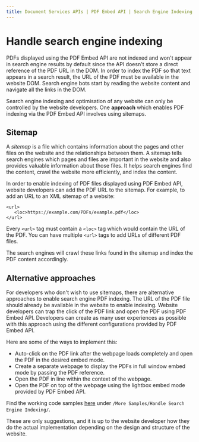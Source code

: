 ```yaml
---
title: Document Services APIs | PDF Embed API | Search Engine Indexing
---
```

# Handle search engine indexing

<p>PDFs displayed using the PDF Embed API are not indexed and won't appear
in search engine results by default since the API doesn't store a direct
reference of the PDF URL in the DOM. In order to index the PDF so that
text appears in a search result, the URL of the PDF must be available in
the website DOM. Search engine bots start by reading the website content
and navigate all the links in the DOM.

Search engine indexing and optimisation of any website can only be
controlled by the website developers. One **approach** which enables PDF
indexing via the PDF Embed API involves using sitemaps.
</p>

## Sitemap

A *sitemap* is a file which contains information about the pages and
other files on the website and the relationships between them. A sitemap
tells search engines which pages and files are important in the website
and also provides valuable information about those files. It helps
search engines find the content, crawl the website more efficiently, and
index the content.

In order to enable indexing of PDF files displayed using PDF Embed API,
website developers can add the PDF URL to the sitemap. For example, to
add an URL to an XML sitemap of a website:

```
<url>
   <loc>https://example.com/PDFs/example.pdf</loc>
</url>
```

Every `<url>` tag must contain a `<loc>` tag which would contain the URL
of the PDF. You can have multiple `<url>` tags to add URLs of different
PDF files.

The search engines will crawl these links found in the sitemap and index
the PDF content accordingly.

## Alternative approaches

For developers who don't wish to use sitemaps, there are alternative
approaches to enable search engine PDF indexing. The URL of the PDF file
should already be available in the website to enable indexing. Website
developers can trap the click of the PDF link and open the PDF using PDF
Embed API. Developers can create as many user experiences as possible
with this approach using the different configurations provided by PDF
Embed API.

Here are some of the ways to implement this:

-   Auto-click on the PDF link after the webpage loads completely and
    open the PDF in the desired embed mode.
-   Create a separate webpage to display the PDFs in full window embed
    mode by passing the PDF reference.
-   Open the PDF in line within the context of the webpage.
-   Open the PDF on top of the webpage using the lightbox embed mode
    provided by PDF Embed API.

Find the working code samples
[here](https://www.adobe.com/go/pdfembedapi_samples) under
`/More Samples/Handle Search Engine Indexing/`.

<InlineAlert slots="text"/>

These are only suggestions, and it is up to the website developer how
they do the actual implementation depending on the design and
structure of the website.
